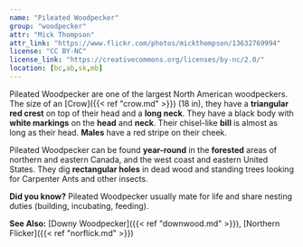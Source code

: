 ```yaml
---
name: "Pileated Woodpecker"
group: "woodpecker"
attr: "Mick Thompson"
attr_link: "https://www.flickr.com/photos/mickthompson/13632769994"
license: "CC BY-NC"
license_link: "https://creativecommons.org/licenses/by-nc/2.0/"
location: [bc,ab,sk,mb]
---
```

Pileated Woodpecker are one of the largest North American woodpeckers. The size of an [Crow]({{< ref "crow.md" >}}) (18 in), they have a **triangular red crest** on top of their head and a **long neck**. They have a black body with **white markings** on the **head** and **neck**. Their chisel-like **bill** is almost as long as their head. **Males** have a red stripe on their cheek.

Pileated Woodpecker can be found **year-round** in the **forested** areas of northern and eastern Canada, and the west coast and eastern United States. They dig **rectangular holes** in dead wood and standing trees looking for Carpenter Ants and other insects.

**Did you know?** Pileated Woodpecker usually mate for life and share nesting duties (building, incubating, feeding).

<!-- generated, do not edit -->
**See Also:**
[Downy Woodpecker]({{< ref "downwood.md" >}}),
[Northern Flicker]({{< ref "norflick.md" >}})
